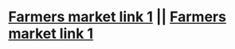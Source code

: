 # [Farmers market link 1](https://firstmongooseexpressapp-production.up.railway.app) ||  [Farmers market link 1](https://farmers-market-04pm.onrender.com)  
